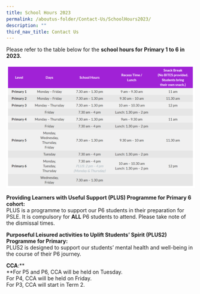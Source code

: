 ```yaml
---
title: School Hours 2023
permalink: /aboutus-folder/Contact-Us/SchoolHours2023/
description: ""
third_nav_title: Contact Us
---
```


Please refer to the table below for the **school hours for** **Primary 1 to 6 in 2023.**

![](/images/Contact%20Us%20School%20Hours.png)

**Providing Learners with Useful Support (PLUS) Programme for Primary 6 cohort:**  
PLUS is a programme to support our P6 students in their preparation for PSLE. It is compulsory for **ALL** P6 students to attend. Please take note of the dismissal times.

**Purposeful Leisured activities to Uplift Students’ Spirit (****PLUS2****) Programme for Primary:**   
PLUS2 is designed to support our students’ mental health and well-being in the course of their P6 journey.

**CCA**:**  
**For P5 and P6, CCA will be held on Tuesday.  
For P4, CCA will be held on Friday.  
For P3, CCA will start in Term 2.